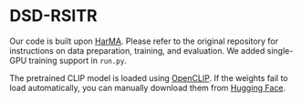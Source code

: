 # DSD-RSITR
Our code is built upon [HarMA](https://github.com/seekerhuang/HarMA). Please refer to the original repository for instructions on data preparation, training, and evaluation. We added single-GPU training support in `run.py`.

The pretrained CLIP model is loaded using [OpenCLIP](https://github.com/mlfoundations/open_clip). If the weights fail to load automatically, you can manually download them from [Hugging Face](https://huggingface.co/laion/CLIP-ViT-B-32-laion2B-s34B-b79K).
